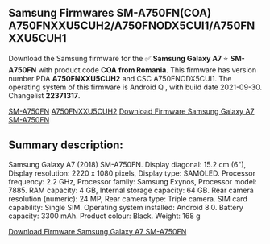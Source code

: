 <h2>Samsung Firmwares SM-A750FN(COA) A750FNXXU5CUH2/A750FNODX5CUI1/A750FNXXU5CUH1</h2>
Download the Samsung firmware for the ✅ <strong>Samsung Galaxy A7 </strong> ⭐ <strong>SM-A750FN</strong> with product code <strong>COA</strong> <strong> from Romania</strong>. This firmware has version number PDA <strong>A750FNXXU5CUH2</strong> and CSC A750FNODX5CUI1. The operating system of this firmware is Android Q , with build date 2021-09-30. Changelist <strong>22371317</strong>.


[SM-A750FN](https://samfirm.shop/samsung/model/SM-A750FN)
[A750FNXXU5CUH2](https://samfirm.shop/samsung/pda/A750FNXXU5CUH2)
[Download Firmware Samsung Galaxy A7 SM-A750FN](https://samfirm.shop/samsung/firmware/461699)
<h2>Summary description:</h2>
<p>Samsung Galaxy A7 (2018) SM-A750FN. Display diagonal: 15.2 cm (6"), Display resolution: 2220 x 1080 pixels, Display type: SAMOLED. Processor frequency: 2.2 GHz, Processor family: Samsung Exynos, Processor model: 7885. RAM capacity: 4 GB, Internal storage capacity: 64 GB. Rear camera resolution (numeric): 24 MP, Rear camera type: Triple camera. SIM card capability: Single SIM. Operating system installed: Android 8.0. Battery capacity: 3300 mAh. Product colour: Black. Weight: 168 g</p>


[Download Firmware Samsung Galaxy A7 SM-A750FN](https://samfirm.shop/samsung/firmware/461699)
